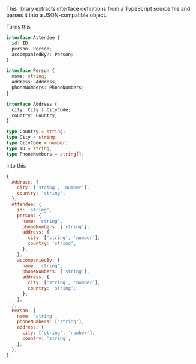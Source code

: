 This library extracts interface definitions from a TypeScript source file and parses it into a JSON-compatible object.

Turns this

```typescript
interface Attendee {
  id: ID;
  person: Person;
  accompaniedBy?: Person;
}

interface Person {
  name: string;
  address: Address;
  phoneNumbers: PhoneNumbers;
}

interface Address {
  city: City | CityCode;
  country: Country;
}

type Country = string;
type City = string;
type CityCode = number;
type ID = string;
type PhoneNumbers = string[];
```

into this

```javascript
{
  Address: {
    city: ['string', 'number'],
    country: 'string',
  },
  Attendee: {
    id: 'string',
    person: {
      name: 'string',
      phoneNumbers: ['string'],
      address: {
        city: ['string', 'number'],
        country: 'string',
      },
    },
    accompaniedBy: {
      name: 'string',
      phoneNumbers: ['string'],
      address: {
        city: ['string', 'number'],
        country: 'string',
      },
    },
  },
  Person: {
    name: 'string',
    phoneNumbers: ['string'],
    address: {
      city: ['string', 'number'],
      country: 'string',
    },
  },
}
```
